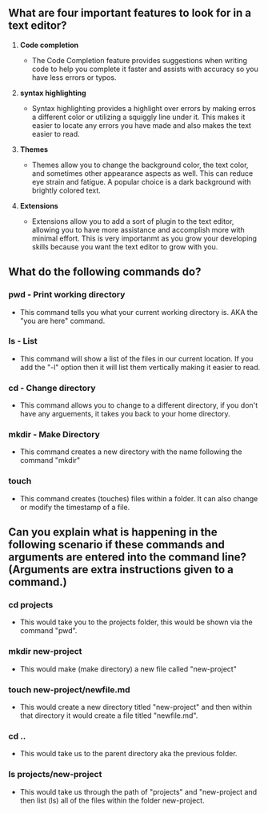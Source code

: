 ## What are four important features to look for in a text editor?

1. **Code completion**
 
      * The Code Completion feature provides suggestions when writing code to help you complete it faster and assists with accuracy so you have less errors or typos. 
1. **syntax highlighting**

     * Syntax highlighting provides a highlight over errors by making erros a different color or utilizing a squiggly line under it. This makes it easier to locate any errors you have made and also makes the text easier to read.
1. **Themes**

    * Themes allow you to change the background color, the text color, and sometimes other appearance aspects as well. This can reduce eye strain and fatigue. A popular choice is a dark background with brightly colored text. 
1. **Extensions**

   * Extensions allow you to add a sort of plugin to the text editor, allowing you to have more assistance and accomplish more with minimal effort. This is very importanmt as you grow your developing skills because you want the text editor to grow with you.

## What do the following commands do?

### pwd - Print working directory

*  This command tells you what your current working directory is. AKA the "you are here" command.


### ls - List

* This command will show a list of the files in our current location. If you add the "-l" option then it will list them vertically making it easier to read.

### cd - Change directory

* This command allows you to change to a different directory, if you don't have any arguements, it takes you back to your home directory.

### mkdir - Make Directory

* This command creates a new directory with the name following the command "mkdir"

### touch

* This command creates (touches) files within a folder. It can also change or modify the timestamp of a file.

## Can you explain what is happening in the following scenario if these commands and arguments are entered into the command line? (Arguments are extra instructions given to a command.)


### cd projects

*  This would take you to the projects folder, this would be shown via the command "pwd". 

### mkdir new-project

*  This would make (make directory) a new file called "new-project"

### touch new-project/newfile.md

* This would create a new directory titled "new-project" and then within that directory it would create a file titled "newfile.md". 

### cd ..

* This would take us to the parent directory aka the previous folder.

### ls projects/new-project

* This would take us through the path of "projects" and "new-project and then list (ls) all of the files within the folder new-project.
